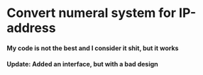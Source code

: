 # Convert numeral system for IP-address
#### My code is not the best and I consider it shit, but it works
#### Update: Added an interface, but with a bad design
